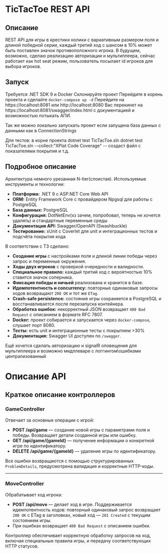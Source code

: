 # TicTacToe REST API

## Описание 
REST API для игры в крестики нолики с вариативным размером поля и длиной победной серии, каждый третий ход с шансом в 10% может быть поставлен значок противоположного игрока.
В будущем, возможно, сделаю реализацию авторизации и мультиплеера, сейчас работает как hot seat режим, пользователь посылает id игроков для выбора игроков.

## Запуск
Требуется .NET SDK 9 и Docker
Склонируйте проект
Перейдите в корень проекта и сделайте `docker-compose up -d`
Перейдите на https://localhost:8081 или http://localhost:8080
Вас перекинет на https://localhost:8081/swagger/index.html с документацией и возможностью потыкать АПИ.

Так же можно локально запускать проект если запущена база данных с данными как в ConnectionStrings

Для тестов: в корне проекта dotnet test TicTacToe.sln
	    dotnet test TicTacToe.sln --collect:"XPlat Code Coverage" -- создаст файл с показателями покрытия и т.д.

## Подробное описание
Архитектура немного урезанная N-tier(слоистая). 
Используемые инструменты и технологии:
- **Платформа:** .NET 9 с ASP.NET Core Web API  
- **ORM:** Entity Framework Core с провайдером Npgsql для работы с PostgreSQL  
- **База данных:** PostgreSQL 
- **Конфигурация:** DotNetEnv(хз зачем, попробовал, теперь не хочется удалять) и стандартные переменные среды
- **Документация API:** Swagger/OpenAPI (Swashbuckle)  
- **Тестирование:** xUnit с Coverlet для unit и интеграционных тестов и подсчёта покрытия кода  

В соответствии с ТЗ сделано:
- **Создание игры** с настройками поля и длиной линии победы через запрос и переменные окружения.
- **Ходы двух игроков** с проверкой очередности и валидности.
- **Специальное правило:** каждый третий ход с вероятностью 10% ставится значок соперника.
- **Фиксация победы и ничьей** реализована и хранится в базе.
- **Идемпотентность и concurrency:** повторные одинаковые запросы ходов возвращают `200 OK` и тот же `ETag`.
- **Crash-safe persistence:** состояние игры сохраняется в PostgreSQL и восстанавливается после перезапуска контейнера.
- **Обработка ошибок:** некорректный JSON возвращает `400 Bad Request` с описанием в формате RFC 7807.
- **Docker:** проект собирается и запускается через `docker-compose`, слушает порт 8080.
- **Тесты:** есть unit и интеграционные тесты с покрытием >30%
- **Документация:** Swagger UI доступен по `/swagger`.

Ещё хочется сделать авторизацию и signalR оповещения для мультиплеера и возможно мидллеваре с логгингом\ошибками централизованный

# Описание API 

## Краткое описание контроллеров

### GameController
Отвечает за основные операции с игрой:

- **POST /api/game** — создание новой игры с параметрами поля и победы. Возвращает детали созданной игры или ошибку.
- **GET /api/game/{gameId}** — получение информации о конкретной игре по идентификатору.
- **DELETE /api/game/{gameId}** — удаление игры по идентификатору.

Все ошибки возвращаются с помощью структурированных `ProblemDetails`, предусмотрена валидация и корректные HTTP-коды.

---

### MoveController
Обрабатывает ход игрока:

- **POST /api/move** — делает ход в игре. Поддерживается идемпотентность ходов: повторный одинаковый запрос возвращает `200 OK` с ETag в заголовках, новый ход — `201 Created` с текущим состоянием игры.
- При ошибках возвращает `400 Bad Request` с описанием ошибки.

Контроллер обеспечивает корректную обработку запросов на ход, включая специальные правила игры, и передачу соответствующих HTTP статусов.
